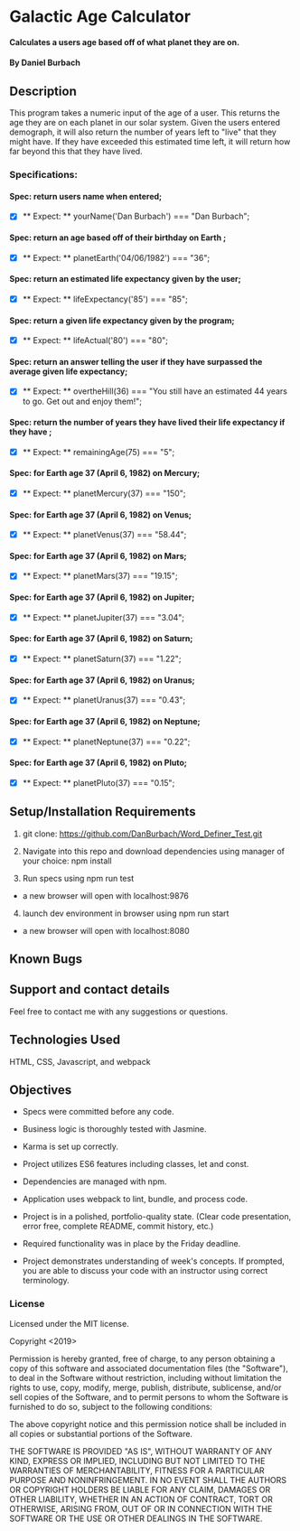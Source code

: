 # Galactic Age Calculator

#### Calculates a users age based off of what planet they are on.

#### By Daniel Burbach

## Description

This program takes a numeric input of the age of a user. This returns the age they are on each planet in our solar system. Given the users entered demograph, it will also return the number of years left to "live" that they might have. If they have exceeded this estimated time left, it will return how far beyond this that they have lived.

### Specifications:
#### Spec: return users name when entered;
- [x] ** Expect: ** yourName('Dan Burbach') === "Dan Burbach";

#### Spec: return an age based off of their birthday on Earth ;
- [x] ** Expect: ** planetEarth('04/06/1982') === "36";

#### Spec: return an estimated life expectancy given by the user;
- [x] ** Expect: ** lifeExpectancy('85') === "85";

#### Spec: return a given life expectancy given by the program;
- [x] ** Expect: ** lifeActual('80') === "80";

#### Spec: return an answer telling the user if they have surpassed the average given life expectancy;
- [x] ** Expect: ** overtheHill(36) === "You still have an estimated 44 years to go. Get out and enjoy them!";

#### Spec: return the number of years they have lived their life expectancy if they have ;
- [x] ** Expect: ** remainingAge(75) === "5";

#### Spec: for Earth age 37 (April 6, 1982) on Mercury;
- [x] ** Expect: ** planetMercury(37) === "150";

#### Spec: for Earth age 37 (April 6, 1982) on Venus;
- [x] ** Expect: ** planetVenus(37) === "58.44";

#### Spec: for Earth age 37 (April 6, 1982) on Mars;
- [x] ** Expect: ** planetMars(37) === "19.15";

#### Spec: for Earth age 37 (April 6, 1982) on Jupiter;
- [x] ** Expect: ** planetJupiter(37) === "3.04";

#### Spec: for Earth age 37 (April 6, 1982) on Saturn;
- [x] ** Expect: ** planetSaturn(37) === "1.22";

#### Spec: for Earth age 37 (April 6, 1982) on Uranus;
- [x] ** Expect: ** planetUranus(37) === "0.43";

#### Spec: for Earth age 37 (April 6, 1982) on Neptune;
- [x] ** Expect: ** planetNeptune(37) === "0.22";

#### Spec: for Earth age 37 (April 6, 1982) on Pluto;
- [x] ** Expect: ** planetPluto(37) === "0.15";



## Setup/Installation Requirements
1. git clone: https://github.com/DanBurbach/Word_Definer_Test.git

2. Navigate into this repo and download dependencies using manager of your choice: npm install

3. Run specs using npm run test
 - a new browser will open with localhost:9876

4. launch dev environment in browser using npm run start
 - a new browser will open with localhost:8080

## Known Bugs

## Support and contact details
Feel free to contact me with any suggestions or questions.

## Technologies Used
HTML, CSS, Javascript, and webpack

## Objectives

- Specs were committed before any code.

- Business logic is thoroughly tested with Jasmine.

- Karma is set up correctly.

- Project utilizes ES6 features including classes, let and const.

- Dependencies are managed with npm.

- Application uses webpack to lint, bundle, and process code.

- Project is in a polished, portfolio-quality state. (Clear code presentation, error free, complete README, commit history, etc.)

- Required functionality was in place by the Friday deadline.

- Project demonstrates understanding of week's concepts. If prompted, you are able to discuss your code with an instructor using correct terminology.

### License
Licensed under the MIT license.

Copyright <2019> <Daniel Burbach>

Permission is hereby granted, free of charge, to any person obtaining a copy of this software and associated documentation files (the "Software"),
to deal in the Software without restriction, including without limitation the rights to use, copy, modify, merge, publish, distribute, sublicense,
and/or sell copies of the Software, and to permit persons to whom the Software is furnished to do so, subject to the following conditions:

The above copyright notice and this permission notice shall be included in all copies or substantial portions of the Software.

THE SOFTWARE IS PROVIDED "AS IS", WITHOUT WARRANTY OF ANY KIND, EXPRESS OR IMPLIED, INCLUDING BUT NOT LIMITED TO THE WARRANTIES OF MERCHANTABILITY,
FITNESS FOR A PARTICULAR PURPOSE AND NONINFRINGEMENT. IN NO EVENT SHALL THE AUTHORS OR COPYRIGHT HOLDERS BE LIABLE FOR ANY CLAIM, DAMAGES OR OTHER LIABILITY,
WHETHER IN AN ACTION OF CONTRACT, TORT OR OTHERWISE, ARISING FROM, OUT OF OR IN CONNECTION WITH THE SOFTWARE OR THE USE OR OTHER DEALINGS IN THE SOFTWARE.
